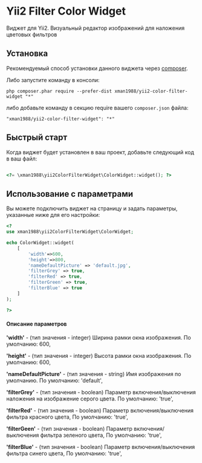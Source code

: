 Yii2 Filter Color Widget
======================
Виджет для Yii2. Визуальный редактор изображений для наложения цветовых фильтров

Установка
------------

Рекомендуемый способ установки данного виджета через  [composer](http://getcomposer.org/download/).

Либо запустите команду в консоли:

```
php composer.phar require --prefer-dist xman1988/yii2-color-filter-widget "*"
```

либо добавьте команду в секцию require вашего `composer.json` файла:

```
"xman1988/yii2-color-filter-widget": "*"
```


Быстрый старт
-----

Когда виджет будет установлен в ваш проект, добавьте следующий код
 в ваш файл:

```php

<?= \xman1988\yii2ColorFilterWidget\ColorWidget::widget(); ?>

```

Использование с параметрами
-----
Вы можете подключить виджет на страницу и задать параметры, 
указанные ниже для его настройки:

```php
<?
use xman1988\yii2ColorFilterWidget\ColorWidget;

echo ColorWidget::widget(
    [
        'width'=>600,
        'height'=>800,
        'nameDefaultPicture' => 'default.jpg',
        'filterGrey' => true,
        'filterRed' => true,
        'filterGreen' => true,
        'filterBlue' => true
    ]
);

?>
```

####  Описание параметров

**'width'** - (тип значения - integer) 
Ширина рамки окна изображения.
 По умолчанию: 600,

**'height'** - (тип значения - integer) 
Высота рамки окна изображения.
 По умолчанию: 600,

**'nameDefaultPicture'** - (тип значения - string) 
Имя изображения по умолчанию.
 По умолчанию: 'default',

**'filterGrey'** - (тип значения - boolean) 
Параметр включения/выключения наложения на изображение серого цвета. 
По умолчанию: 'true',

**'filterRed'** - (тип значения - boolean) 
Параметр включения/выключения фильтра красного цвета,
По умолчанию: 'true',

**'filterGeen'** - (тип значения - boolean) 
Параметр включения/выключения фильтра зеленого цвета,
По умолчанию: 'true',

**'filterBlue'** - (тип значения - boolean) 
Параметр включения/выключения фильтра синего цвета,
По умолчанию: 'true',

